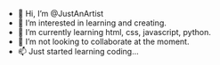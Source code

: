- 👋 Hi, I’m @JustAnArtist
- 👀 I’m interested in learning and creating.
- 🌱 I’m currently learning html, css, javascript, python.
- 💞️ I’m not looking to collaborate at the moment.
- 📫 Just started learning coding...

<!---
JustAnArtist/JustAnArtist is a ✨ special ✨ repository because its `README.md` (this file) appears on your GitHub profile.
You can click the Preview link to take a look at your changes.
--->
